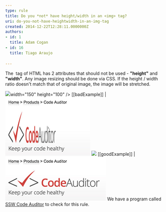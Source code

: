 ```yaml
---
type: rule
title: Do you *not* have height/width in an <img> tag?
uri: do-you-not-have-heightwidth-in-an-img-tag
created: 2014-12-22T12:28:11.0000000Z
authors:
- id: 1
  title: Adam Cogan
- id: 16
  title: Tiago Araujo

---
```


The **![]()** tag of HTML has 2 attributes that should not be used - **"height"** and **"width"**.  Any image resizing should  be done via CSS. If the height / width ratio doesn't match that of original image, the image will be stretched.
 
![](images/codeauditor-logo.png)width="150" height="100" />
[[badExample]]
| ![ Stretched image caused by inline height/width ratio that doesn't match](streched-image.jpg) 
![](images/codeauditor-logo.png)
[[goodExample]]
| ![Avoiding inline height/width ratio keeps the image as original](non-streched-image.jpg) 
We have a program called     [SSW Code Auditor](http://www.ssw.com.au/ssw/CodeAuditor/Rules.aspx#IMGWidth) to check for this rule.
